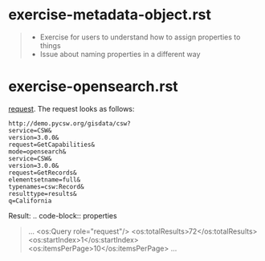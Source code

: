 # exercise-metadata-object.rst

> -   Exercise for users to understand how to assign properties to
>     things
> -   Issue about naming properties in a different way

# exercise-opensearch.rst

[request](http://demo.pycsw.org/gisdata/csw?service=CSW&version=3.0.0&request=GetCapabilities&mode=opensearch&service=CSW&version=3.0.0&request=GetRecords&elementsetname=full&typenames=csw:Record&resulttype=results&q=California).
The request looks as follows:

``` properties
http://demo.pycsw.org/gisdata/csw?
service=CSW&
version=3.0.0&
request=GetCapabilities&
mode=opensearch&
service=CSW&
version=3.0.0&
request=GetRecords&
elementsetname=full&
typenames=csw:Record&
resulttype=results&
q=California
```

Result: .. code-block:: properties

> \... \<os:Query role=\"request\"/\>
> \<os:totalResults\>72\</os:totalResults\>
> \<os:startIndex\>1\</os:startIndex\>
> \<os:itemsPerPage\>10\</os:itemsPerPage\> \...
